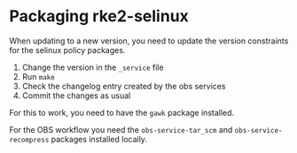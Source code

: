 # Packaging rke2-selinux

When updating to a new version, you need to update the version constraints for
the selinux policy packages.

1. Change the version in the `_service` file
2. Run `make`
3. Check the changelog entry created by the obs services
5. Commit the changes as usual

For this to work, you need to have the `gawk` package installed.

For the OBS workflow you need the `obs-service-tar_scm` and
`obs-service-recompress` packages installed locally.

